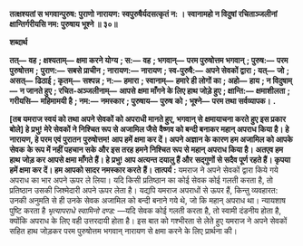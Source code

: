 **तत्क्षश्यतां स भगवान्पुरुष: पुराणो** **नारायण: स्वपुरुषैर्यदसत्कृतं न: ।** **स्वानामहो न विदुषां रचिताञ्जलीनां** **क्षान्तिर्गरीयसि नम: पुरुषाय भूश्ने ॥ ३०॥** 

**शब्दार्थ** 

**तत्—** **वह** **; क्षश्यताम्—** **क्षमा करने योग्य** **; स:—** **वह** **; भगवान्—** **परम पुरुषोत्तम भगवान्** **; पुरुष:—** **परम पुरुषोत्तम** **;** **पुराण:—** **सबसे प्राचीन** **; नारायण:—** **नारायण** **; स्व-पुरुषै:—** **अपने सेवकों द्वारा** **; यत्—** **जो** **; असत्—** **ढिठाई** **; कृतम्—** **सश्पन्न** **; न:—** **हमारा** **; स्वानाम्—** **हमारे ही लोगों का** **; अहो—** **हाय** **; न विदुषाम्—** **न जानते हुए** **; रचित-अञ्जलीनाम्—** **आपसे** **क्षमा माँगने के लिए हाथ जोड़े हुए** **; क्षान्ति:—** **क्षमाशीलता** **; गरीयसि—** **महिमामयी है** **; नम:—** **नमस्कार** **; पुरुषाय—** **पुरुष** **को** **; भूश्ने—** **परम तथा सर्वव्यापक।** **.** 

**[तब यमराज स्वयं को तथा अपने सेवकों को अपराधी मानते हुए, भगवान् से** **क्षमायाचना करते हुए इस प्रकार बोले] हे प्रभु! मेरे सेवकों ने निश्चित रूप से अजामिल जैसे** **वैष्णव को बन्दी बनाकर महान् अपराध किया है। हे नारायण, हे परम एवं पुरातन** **पुरुषोत्तम! आप हमें क्षमा कर दें। अपने अज्ञान के कारण हम अजामिल को आपके सेवक** **के रूप में नहीं पहचान सके और इस तरह हमने निश्चित रूप से महान् अपराध किया है।** **अतएव हम हाथ जोड़ कर आपसे क्षमा माँगते हैं। हे प्रभु! आप अत्यन्त दयालु हैं और** **सद्गुणों से सदैव पूर्ण रहते हैं। कृपया हमें क्षमा कर दें। हम आपको सादर नमस्कार करते** **हैं।** **तात्पर्य :** यमराज ने अपने सेवकों द्वारा किये गये अपराध का भार अपने ऊपर ले लिया। यदि किसी प्रतिष्ठान का कोई सेवक कोई गलती करता है, तो प्रतिष्ठान उसकी जिश्मेदारी अपने ऊपर लेता है। यद्यपि यमराज अपराधों से ऊपर हैं, किन्तु व्यवहारत: उनकी अनुमति से ही उनके सेवक अजामिल को बन्दी बनाने गये थे, जो कि महान् अपराध था। न्यायशाष पुष्टि करता है *भृत्यापराधे* *स्वामिनो दण्ड:* —यदि सेवक कोई गलती करता है, तो स्वामी दंडनीय होता है, क्योंकि अपराध के लिए वही उत्तरदायी होता है। इस बात को गश्भीरता से लेते हुए यमराज ने अपने सेवकों सहित हाथ जोड़कर परम पुरुषोत्तम भगवान् नारायण से क्षमा करने के लिए प्रार्थना की।  